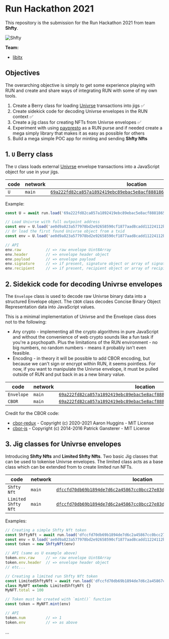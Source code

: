 # Run Hackathon 2021

This repository is the submission for the Run Hackathon 2021 from team **Shfty**.

![Shfty](https://github.com/libitx/run-hackathon-2021/raw/master/media/shfty.png)

**Team:**

* [libitx](https://github.com/libitx)

## Objectives

The overarching objective is simply to get some experience playing with RUN and create and share ways of integrating RUN with some of my own tools. 

1. Create a Berry class for loading [Univrse](https://univrse.network/) transactions into jigs ✅
2. Create sidekick code for decoding Univrse envelopes in the RUN context ✅
3. Create a jig class for creating NFTs from Univrse envelopes ✅
4. Experiment with using [paypresto](https://www.paypresto.co) as a RUN purse and if needed create a mega simply library that makes it as easy as possible for others
5. Build a mega simple POC app for minting and sending **Shfty Nfts**

## 1. `U` Berry class

The `U` class loads external [Univrse](https://univrse.network/) envelope transactions into a JavaScript object for use in your jigs.

| code | network | location                                                                                                                                                                                      |
| ---- | ------- | --------------------------------------------------------------------------------------------------------------------------------------------------------------------------------------------- |
| `U`  | `main`  | [`69a222fd82ca857a1892419ebc89ebac5e8acf88818659cf30982b3707540d70_o1`](https://run.network/explorer/?query=69a222fd82ca857a1892419ebc89ebac5e8acf88818659cf30982b3707540d70_o1&network=main) |

Example:

```javascript
const U = await run.load('69a222fd82ca857a1892419ebc89ebac5e8acf88818659cf30982b3707540d70_o1')

// Load Univrse with full outpoint address
const env = U.load('ae0d9a823a577978bd2e92658590cf1877aad8cadd11224112b660a8cfb6b3f0.out.0')
// Or load the first found Univrse object from a txid
const env = U.load('ae0d9a823a577978bd2e92658590cf1877aad8cadd11224112b660a8cfb6b3f0')

// API
env.raw           // => raw envelope Uint8Array
env.header        // => envelope header object
env.payload       // => envelope payload
env.signature     // => if present, signature object or array of signatures
env.recipient     // => if present, recipient object or array of recipients
```

## 2. Sidekick code for decoding Univrse envelopes

The `Envelope` class is used to decode raw Univrse binary data into a structured Envelope object. The `CBOR` class decodes Concise Binary Object Representation data into JavaScript values.

This is a minimal implementation of Univrse and the Envelope class does not to the following:

* Any crypto - implementing all the crypto algorithms in pure JavaScript and without the convenience of web crypto sounds like a fun task if you're a psychopath. Plus the limitations of the RUN environment - no big numbers, no random numbers - means it probably isn't even feasible.
* Encoding - in theory it will be possible to add CBOR encoding, but because we can't sign or encrypt within RUN, it seems pointless. For now, if you want to manipulate the Univrse envelope, it must be pulled outside of RUN and put back in as a new binary value.


| code       | network | location                                                                                                                                                                                      |
| ---------- | ------- | --------------------------------------------------------------------------------------------------------------------------------------------------------------------------------------------- |
| `Envelope` | `main`  | [`69a222fd82ca857a1892419ebc89ebac5e8acf88818659cf30982b3707540d70_o2`](https://run.network/explorer/?query=69a222fd82ca857a1892419ebc89ebac5e8acf88818659cf30982b3707540d70_o2&network=main) |
| `CBOR`     | `main`  | [`69a222fd82ca857a1892419ebc89ebac5e8acf88818659cf30982b3707540d70_o3`](https://run.network/explorer/?query=69a222fd82ca857a1892419ebc89ebac5e8acf88818659cf30982b3707540d70_o3&network=main) |

Credit for the CBOR code:

* [cbor-redux](https://github.com/aaronhuggins/cbor-redux) - Copyright (c) 2020-2021 Aaron Huggins - MIT License
* [cbor-js](https://github.com/paroga/cbor-js) - Copyright (c) 2014-2016 Patrick Gansterer - MIT License

## 3. Jig classes for Univrse envelopes

Introducing **Shfty Nfts** and **Limited Shfty Nfts**. Two basic Jig classes that can be used to tokenise Univrse envelopes. The limited class acts as a base class which can be extended from to create limited run NFTs.

| code                | network | location                                                                                                                                                                                      |
| ------------------- | ------- | --------------------------------------------------------------------------------------------------------------------------------------------------------------------------------------------- |
| `Shfty Nft`         | `main`  | [`dfccfd70db69b1894de7d6c2a45867cc0bcc27e83d13a4d7b06f79ebe60e37dc_o1`](https://run.network/explorer/?query=dfccfd70db69b1894de7d6c2a45867cc0bcc27e83d13a4d7b06f79ebe60e37dc_o1&network=main) |
| `Limited Shfty Nft` | `main`  | [`dfccfd70db69b1894de7d6c2a45867cc0bcc27e83d13a4d7b06f79ebe60e37dc_o2`](https://run.network/explorer/?query=dfccfd70db69b1894de7d6c2a45867cc0bcc27e83d13a4d7b06f79ebe60e37dc_o2&network=main) |

Examples:

```javascript
// Creating a simple Shfty Nft token
const ShftyNft = await run.load('dfccfd70db69b1894de7d6c2a45867cc0bcc27e83d13a4d7b06f79ebe60e37dc_o1')
const env = U.load('ae0d9a823a577978bd2e92658590cf1877aad8cadd11224112b660a8cfb6b3f0.out.0')
const token = new ShftyNft(env)

// API (same as U example above)
token.env.raw     // => raw envelope Uint8Array
token.env.header  // => envelope header object
// etc...

// Creating a limited run Shfty Nft token
const LimitedShftyNft = await run.load('dfccfd70db69b1894de7d6c2a45867cc0bcc27e83d13a4d7b06f79ebe60e37dc_o1')
class MyNFT extends LimitedShftyNft {}
MyNFT.total = 100

// Token must be created with `mint()` function
const token = MyNFT.mint(env)

// API
token.num         // => 1
token.env         // => as above
```

...